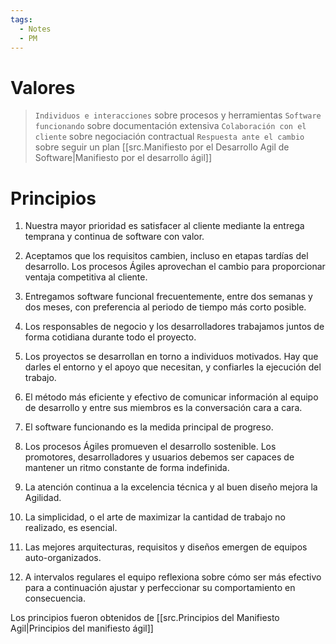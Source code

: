 ```yaml
---
tags:
  - Notes
  - PM
---
```

# Valores
>`Individuos e interacciones` sobre procesos y herramientas
>`Software funcionando` sobre documentación extensiva
>`Colaboración con el cliente` sobre negociación contractual
>`Respuesta ante el cambio` sobre seguir un plan
>[[src.Manifiesto por el Desarrollo Agil de Software|Manifiesto por el desarrollo ágil]]

# Principios
1. Nuestra mayor prioridad es satisfacer al cliente mediante la entrega temprana y continua de software con valor.

2. Aceptamos que los requisitos cambien, incluso en etapas tardías del desarrollo. Los procesos Ágiles aprovechan el cambio para proporcionar ventaja competitiva al cliente.

3. Entregamos software funcional frecuentemente, entre dos semanas y dos meses, con preferencia al periodo de tiempo más corto posible.

4. Los responsables de negocio y los desarrolladores trabajamos juntos de forma cotidiana durante todo el proyecto.

5. Los proyectos se desarrollan en torno a individuos motivados. Hay que darles el entorno y el apoyo que necesitan, y confiarles la ejecución del trabajo.  

6. El método más eficiente y efectivo de comunicar información al equipo de desarrollo y entre sus miembros es la conversación cara a cara.

7. El software funcionando es la medida principal de progreso.

8. Los procesos Ágiles promueven el desarrollo sostenible. Los promotores, desarrolladores y usuarios debemos ser capaces de mantener un ritmo constante de forma indefinida.

9. La atención continua a la excelencia técnica y al buen diseño mejora la Agilidad.

10. La simplicidad, o el arte de maximizar la cantidad de trabajo no realizado, es esencial.

11. Las mejores arquitecturas, requisitos y diseños emergen de equipos auto-organizados.

12. A intervalos regulares el equipo reflexiona sobre cómo ser más efectivo para a continuación ajustar y perfeccionar su comportamiento en consecuencia.

Los principios fueron obtenidos de [[src.Principios del Manifiesto Agil|Principios del manifiesto ágil]]

